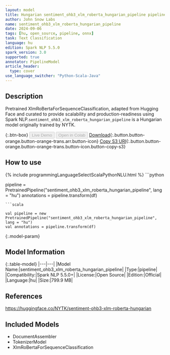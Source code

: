 ```yaml
---
layout: model
title: Hungarian sentiment_ohb3_xlm_roberta_hungarian_pipeline pipeline XlmRoBertaForSequenceClassification from NYTK
author: John Snow Labs
name: sentiment_ohb3_xlm_roberta_hungarian_pipeline
date: 2024-09-06
tags: [hu, open_source, pipeline, onnx]
task: Text Classification
language: hu
edition: Spark NLP 5.5.0
spark_version: 3.0
supported: true
annotator: PipelineModel
article_header:
  type: cover
use_language_switcher: "Python-Scala-Java"
---
```


## Description

Pretrained XlmRoBertaForSequenceClassification, adapted from Hugging Face and curated to provide scalability and production-readiness using Spark NLP.`sentiment_ohb3_xlm_roberta_hungarian_pipeline` is a Hungarian model originally trained by NYTK.

{:.btn-box}
<button class="button button-orange" disabled>Live Demo</button>
<button class="button button-orange" disabled>Open in Colab</button>
[Download](https://s3.amazonaws.com/auxdata.johnsnowlabs.com/public/models/sentiment_ohb3_xlm_roberta_hungarian_pipeline_hu_5.5.0_3.0_1725616265529.zip){:.button.button-orange.button-orange-trans.arr.button-icon}
[Copy S3 URI](s3://auxdata.johnsnowlabs.com/public/models/sentiment_ohb3_xlm_roberta_hungarian_pipeline_hu_5.5.0_3.0_1725616265529.zip){:.button.button-orange.button-orange-trans.button-icon.button-copy-s3}

## How to use



<div class="tabs-box" markdown="1">
{% include programmingLanguageSelectScalaPythonNLU.html %}
```python

pipeline = PretrainedPipeline("sentiment_ohb3_xlm_roberta_hungarian_pipeline", lang = "hu")
annotations =  pipeline.transform(df)   

```
```scala

val pipeline = new PretrainedPipeline("sentiment_ohb3_xlm_roberta_hungarian_pipeline", lang = "hu")
val annotations = pipeline.transform(df)

```
</div>

{:.model-param}
## Model Information

{:.table-model}
|---|---|
|Model Name:|sentiment_ohb3_xlm_roberta_hungarian_pipeline|
|Type:|pipeline|
|Compatibility:|Spark NLP 5.5.0+|
|License:|Open Source|
|Edition:|Official|
|Language:|hu|
|Size:|799.9 MB|

## References

https://huggingface.co/NYTK/sentiment-ohb3-xlm-roberta-hungarian

## Included Models

- DocumentAssembler
- TokenizerModel
- XlmRoBertaForSequenceClassification